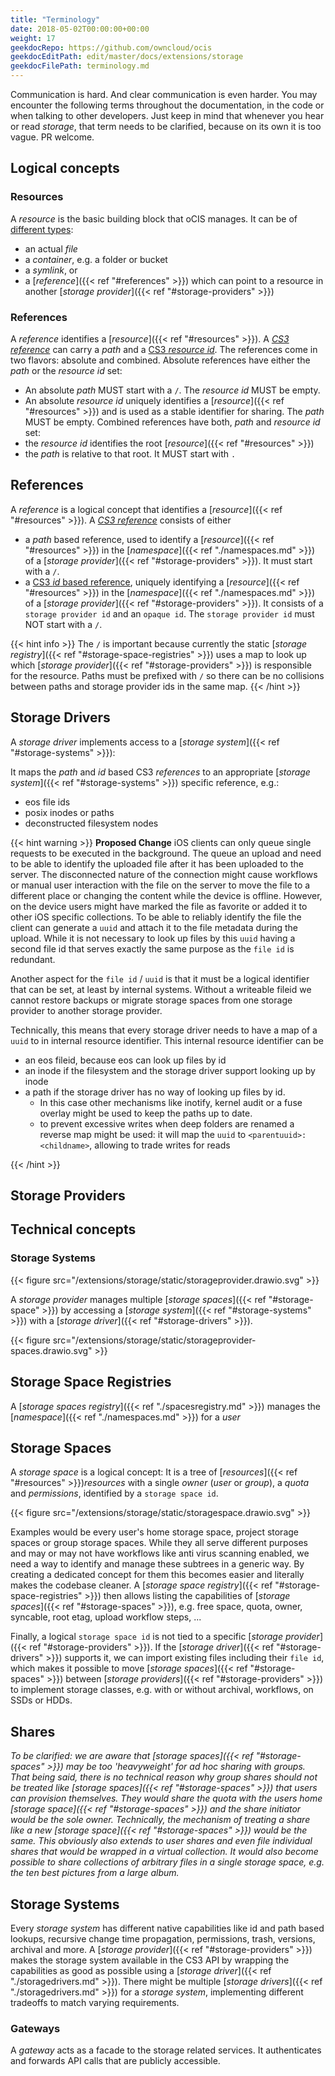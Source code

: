 ```yaml
---
title: "Terminology"
date: 2018-05-02T00:00:00+00:00
weight: 17
geekdocRepo: https://github.com/owncloud/ocis
geekdocEditPath: edit/master/docs/extensions/storage
geekdocFilePath: terminology.md
---
```


Communication is hard. And clear communication is even harder. You may encounter the following terms throughout the documentation, in the code or when talking to other developers. Just keep in mind that whenever you hear or read *storage*, that term needs to be clarified, because on its own it is too vague. PR welcome.

## Logical concepts

### Resources
A *resource* is the basic building block that oCIS manages. It can be of [different types](https://cs3org.github.io/cs3apis/#cs3.storage.provider.v1beta1.ResourceType):
- an actual *file*
- a *container*, e.g. a folder or bucket
- a *symlink*, or
- a [*reference*]({{< ref "#references" >}}) which can point to a resource in another [*storage provider*]({{< ref "#storage-providers" >}})

### References
A *reference* identifies a [*resource*]({{< ref "#resources" >}}). A [*CS3 reference*](https://cs3org.github.io/cs3apis/#cs3.storage.provider.v1beta1.Reference) can carry a *path* and a [CS3 *resource id*](https://cs3org.github.io/cs3apis/#cs3.storage.provider.v1beta1.ResourceId). The references come in two flavors: absolute and combined.
Absolute references have either the *path* or the *resource id* set:
- An absolute *path* MUST start with a `/`. The *resource id* MUST be empty.
- An absolute *resource id* uniquely identifies a [*resource*]({{< ref "#resources" >}}) and is used as a stable identifier for sharing. The *path* MUST be empty.
Combined references have both, *path* and *resource id* set:
- the *resource id* identifies the root [*resource*]({{< ref "#resources" >}})
- the *path* is relative to that root. It MUST start with `.`
## References

A *reference* is a logical concept that identifies a [*resource*]({{< ref "#resources" >}}). A [*CS3 reference*](https://cs3org.github.io/cs3apis/#cs3.storage.provider.v1beta1.Reference) consists of either
- a *path* based reference, used to identify a [*resource*]({{< ref "#resources" >}}) in the [*namespace*]({{< ref "./namespaces.md" >}}) of a [*storage provider*]({{< ref "#storage-providers" >}}). It must start with a `/`.
- a [CS3 *id* based reference](https://cs3org.github.io/cs3apis/#cs3.storage.provider.v1beta1.ResourceId), uniquely identifying a [*resource*]({{< ref "#resources" >}}) in the [*namespace*]({{< ref "./namespaces.md" >}}) of a [*storage provider*]({{< ref "#storage-providers" >}}). It consists of a `storage provider id` and an `opaque id`. The `storage provider id` must NOT start with a `/`.

{{< hint info >}}
The `/` is important because currently the static [*storage registry*]({{< ref "#storage-space-registries" >}}) uses a map to look up which [*storage provider*]({{< ref "#storage-providers" >}}) is responsible for the resource. Paths must be prefixed with `/` so there can be no collisions between paths and storage provider ids in the same map.
{{< /hint >}}

## Storage Drivers

A *storage driver* implements access to a [*storage system*]({{< ref "#storage-systems" >}}):

It maps the *path* and *id* based CS3 *references* to an appropriate [*storage system*]({{< ref "#storage-systems" >}}) specific reference, e.g.:
- eos file ids
- posix inodes or paths
- deconstructed filesystem nodes

{{< hint warning >}}
**Proposed Change**
iOS clients can only queue single requests to be executed in the background. The queue an upload and need to be able to identify the uploaded file after it has been uploaded to the server. The disconnected nature of the connection might cause workflows or manual user interaction with the file on the server to move the file to a different place or changing the content while the device is offline. However, on the device users might have marked the file as favorite or added it to other iOS specific collections. To be able to reliably identify the file the client can generate a `uuid` and attach it to the file metadata during the upload. While it is not necessary to look up files by this `uuid` having a second file id that serves exactly the same purpose as the `file id` is redundant.

Another aspect for the `file id` / `uuid` is that it must be a logical identifier that can be set, at least by internal systems. Without a writeable fileid we cannot restore backups or migrate storage spaces from one storage provider to another storage provider.

Technically, this means that every storage driver needs to have a map of a `uuid` to in internal resource identifier. This internal resource identifier can be
- an eos fileid, because eos can look up files by id
- an inode if the filesystem and the storage driver support looking up by inode
- a path if the storage driver has no way of looking up files by id.
  - In this case other mechanisms like inotify, kernel audit or a fuse overlay might be used to keep the paths up to date.
  - to prevent excessive writes when deep folders are renamed a reverse map might be used: it will map the `uuid` to `<parentuuid>:<childname>`, allowing to trade writes for reads

{{< /hint >}}
## Storage Providers

## Technical concepts

### Storage Systems
{{< figure src="/extensions/storage/static/storageprovider.drawio.svg" >}}

A *storage provider* manages multiple [*storage spaces*]({{< ref "#storage-space" >}})
by accessing a [*storage system*]({{< ref "#storage-systems" >}}) with a [*storage driver*]({{< ref "#storage-drivers" >}}).

{{< figure src="/extensions/storage/static/storageprovider-spaces.drawio.svg" >}}

## Storage Space Registries

A [*storage spaces registry*]({{< ref "./spacesregistry.md" >}}) manages the [*namespace*]({{< ref "./namespaces.md" >}}) for a *user*

## Storage Spaces
A *storage space* is a logical concept:
It is a tree of [*resources*]({{< ref "#resources" >}})*resources*
with a single *owner* (*user* or *group*),
a *quota* and *permissions*, identified by a `storage space id`.

{{< figure src="/extensions/storage/static/storagespace.drawio.svg" >}}

Examples would be every user's home storage space, project storage spaces or group storage spaces. While they all serve different purposes and may or may not have workflows like anti virus scanning enabled, we need a way to identify and manage these subtrees in a generic way. By creating a dedicated concept for them this becomes easier and literally makes the codebase cleaner. A [*storage space registry*]({{< ref "#storage-space-registries" >}}) then allows listing the capabilities of [*storage spaces*]({{< ref "#storage-spaces" >}}), e.g. free space, quota, owner, syncable, root etag, upload workflow steps, ...

Finally, a logical `storage space id` is not tied to a specific [*storage provider*]({{< ref "#storage-providers" >}}). If the [*storage driver*]({{< ref "#storage-drivers" >}}) supports it, we can import existing files including their `file id`, which makes it possible to move [*storage spaces*]({{< ref "#storage-spaces" >}}) between [*storage providers*]({{< ref "#storage-providers" >}}) to implement storage classes, e.g. with or without archival, workflows, on SSDs or HDDs.

## Shares
*To be clarified: we are aware that [*storage spaces*]({{< ref "#storage-spaces" >}}) may be too 'heavyweight' for ad hoc sharing with groups. That being said, there is no technical reason why group shares should not be treated like [*storage spaces*]({{< ref "#storage-spaces" >}}) that users can provision themselves. They would share the quota with the users home [*storage space*]({{< ref "#storage-spaces" >}}) and the share initiator would be the sole owner. Technically, the mechanism of treating a share like a new [*storage space*]({{< ref "#storage-spaces" >}}) would be the same. This obviously also extends to user shares and even file individual shares that would be wrapped in a virtual collection. It would also become possible to share collections of arbitrary files in a single storage space, e.g. the ten best pictures from a large album.*


## Storage Systems
Every *storage system* has different native capabilities like id and path based lookups, recursive change time propagation, permissions, trash, versions, archival and more.
A [*storage provider*]({{< ref "#storage-providers" >}}) makes the storage system available in the CS3 API by wrapping the capabilities as good as possible using a [*storage driver*]({{< ref "./storagedrivers.md" >}}).
There might be multiple [*storage drivers*]({{< ref "./storagedrivers.md" >}}) for a *storage system*, implementing different tradeoffs to match varying requirements.

### Gateways
A *gateway* acts as a facade to the storage related services. It authenticates and forwards API calls that are publicly accessible.
